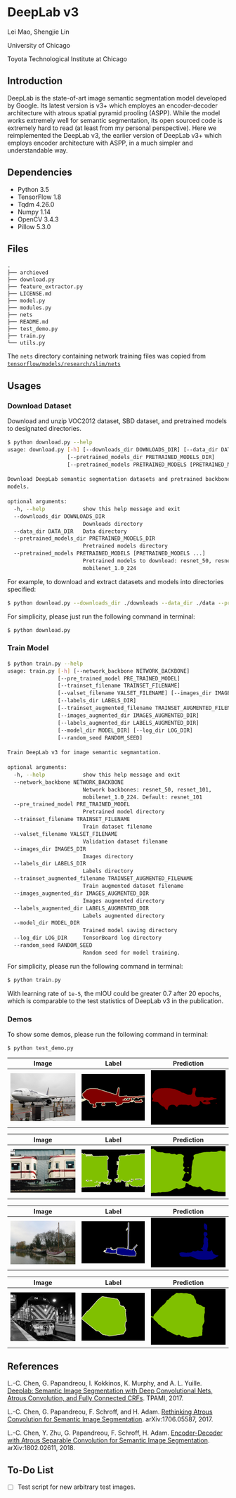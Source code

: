 # DeepLab v3

Lei Mao, Shengjie Lin

University of Chicago

Toyota Technological Institute at Chicago

## Introduction


DeepLab is the state-of-art image semantic segmentation model developed by Google. Its latest version is v3+ which employes an encoder-decoder architecture with atrous spatial pyramid prooling (ASPP). While the model works extremely well for semantic segmentation, its open sourced code is extremely hard to read (at least from my personal perspective). Here we reimplemented the DeepLab v3, the earlier version of DeepLab v3+ which employs encoder architecture with ASPP, in a much simpler and understandable way.


## Dependencies

* Python 3.5
* TensorFlow 1.8
* Tqdm 4.26.0
* Numpy 1.14
* OpenCV 3.4.3
* Pillow 5.3.0

## Files

```
.
├── archieved
├── download.py
├── feature_extractor.py
├── LICENSE.md
├── model.py
├── modules.py
├── nets
├── README.md
├── test_demo.py
├── train.py
└── utils.py
```

The `nets` directory containing network training files was copied from [`tensorflow/models/research/slim/nets`](https://github.com/tensorflow/models/tree/1af55e018eebce03fb61bba9959a04672536107d/research/slim/nets)

## Usages

### Download Dataset

Download and unzip VOC2012 dataset, SBD dataset, and pretrained models to designated directories.

```bash
$ python download.py --help
usage: download.py [-h] [--downloads_dir DOWNLOADS_DIR] [--data_dir DATA_DIR]
                   [--pretrained_models_dir PRETRAINED_MODELS_DIR]
                   [--pretrained_models PRETRAINED_MODELS [PRETRAINED_MODELS ...]]

Download DeepLab semantic segmentation datasets and pretrained backbone
models.

optional arguments:
  -h, --help            show this help message and exit
  --downloads_dir DOWNLOADS_DIR
                        Downloads directory
  --data_dir DATA_DIR   Data directory
  --pretrained_models_dir PRETRAINED_MODELS_DIR
                        Pretrained models directory
  --pretrained_models PRETRAINED_MODELS [PRETRAINED_MODELS ...]
                        Pretrained models to download: resnet_50, resnet_101,
                        mobilenet_1.0_224
```

For example, to download and extract datasets and models into directories specified:

```bash
$ python download.py --downloads_dir ./downloads --data_dir ./data --pretrained_models_dir ./models/pretrained --pretrained_models resnet_50 resnet_101 mobilenet_1.0_224
```

For simplicity, please just run the following command in terminal:

```bash
$ python download.py
```


### Train Model

```bash
$ python train.py --help
usage: train.py [-h] [--network_backbone NETWORK_BACKBONE]
                [--pre_trained_model PRE_TRAINED_MODEL]
                [--trainset_filename TRAINSET_FILENAME]
                [--valset_filename VALSET_FILENAME] [--images_dir IMAGES_DIR]
                [--labels_dir LABELS_DIR]
                [--trainset_augmented_filename TRAINSET_AUGMENTED_FILENAME]
                [--images_augmented_dir IMAGES_AUGMENTED_DIR]
                [--labels_augmented_dir LABELS_AUGMENTED_DIR]
                [--model_dir MODEL_DIR] [--log_dir LOG_DIR]
                [--random_seed RANDOM_SEED]

Train DeepLab v3 for image semantic segmantation.

optional arguments:
  -h, --help            show this help message and exit
  --network_backbone NETWORK_BACKBONE
                        Network backbones: resnet_50, resnet_101,
                        mobilenet_1.0_224. Default: resnet_101
  --pre_trained_model PRE_TRAINED_MODEL
                        Pretrained model directory
  --trainset_filename TRAINSET_FILENAME
                        Train dataset filename
  --valset_filename VALSET_FILENAME
                        Validation dataset filename
  --images_dir IMAGES_DIR
                        Images directory
  --labels_dir LABELS_DIR
                        Labels directory
  --trainset_augmented_filename TRAINSET_AUGMENTED_FILENAME
                        Train augmented dataset filename
  --images_augmented_dir IMAGES_AUGMENTED_DIR
                        Images augmented directory
  --labels_augmented_dir LABELS_AUGMENTED_DIR
                        Labels augmented directory
  --model_dir MODEL_DIR
                        Trained model saving directory
  --log_dir LOG_DIR     TensorBoard log directory
  --random_seed RANDOM_SEED
                        Random seed for model training.
```

For simplicity, please run the following command in terminal:

```bash
$ python train.py
```

With learning rate of ``1e-5``, the mIOU could be greater 0.7 after 20 epochs, which is comparable to the test statistics of DeepLab v3 in the publication.

### Demos

To show some demos, please run the following command in terminal:

```bash
$ python test_demo.py
```


Image| Label | Prediction |
:-------------------------:|:-------------------------:|:-------------------------:
![](data/demos/deeplab/resnet_101_voc2012/image_0.jpg)  |  ![](data/demos/deeplab/resnet_101_voc2012/image_0_label.png) |  ![](data/demos/deeplab/resnet_101_voc2012/image_0_prediction.png)

Image| Label | Prediction |
:-------------------------:|:-------------------------:|:-------------------------:
![](data/demos/deeplab/resnet_101_voc2012/image_1.jpg)  |  ![](data/demos/deeplab/resnet_101_voc2012/image_1_label.png) |  ![](data/demos/deeplab/resnet_101_voc2012/image_1_prediction.png)

Image| Label | Prediction |
:-------------------------:|:-------------------------:|:-------------------------:
![](data/demos/deeplab/resnet_101_voc2012/image_2.jpg)  |  ![](data/demos/deeplab/resnet_101_voc2012/image_2_label.png) |  ![](data/demos/deeplab/resnet_101_voc2012/image_2_prediction.png)

Image| Label | Prediction |
:-------------------------:|:-------------------------:|:-------------------------:
![](data/demos/deeplab/resnet_101_voc2012/image_3.jpg)  |  ![](data/demos/deeplab/resnet_101_voc2012/image_3_label.png) |  ![](data/demos/deeplab/resnet_101_voc2012/image_3_prediction.png)



## References

L.-C. Chen, G. Papandreou, I. Kokkinos, K. Murphy, and A. L. Yuille. [Deeplab: Semantic Image Segmentation with Deep Convolutional Nets, Atrous Convolution, and Fully Connected CRFs](https://arxiv.org/abs/1606.00915). TPAMI, 2017.

L.-C. Chen, G. Papandreou, F. Schroff, and H. Adam. [Rethinking Atrous Convolution for Semantic Image Segmentation](https://arxiv.org/abs/1706.05587). arXiv:1706.05587, 2017.

L.-C. Chen, Y. Zhu, G. Papandreou, F. Schroff, H. Adam. [Encoder-Decoder with Atrous Separable Convolution for Semantic Image Segmentation](https://arxiv.org/abs/1802.02611). arXiv:1802.02611, 2018.


## To-Do List

- [ ] Test script for new arbitrary test images.

